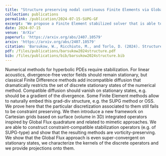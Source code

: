 ```yaml
---
title: "Structure preserving nodal continuous Finite Elements via Global Flux quadrature"
collection: publications
permalink: /publication/2024-07-15-SUPG-GF
excerpt: 'We propose a Finite Element stabilized solver that is able to preserve multi-dimensional equilibria (div-free) using the Global Flux quadrature.'
date: 2024-07-15
venue: 'ArXiv'
paperurl: 'https://arxiv.org/abs/2407.10579'
arxiv: 'https://arxiv.org/abs/2407.10579'
citation: 'Barsukow, W., Ricchiuto, M., and Torlo, D. (2024). Structure preserving nodal continuous Finite Elements via Global Flux quadrature. arXiv preprint arXiv:2407.10579.'
pdf: /files/publications/barsukow2024structure.pdf
bib: /files/publications/bib/barsukow2024structure.bib
---
```

Numerical methods for hyperbolic PDEs require stabilization. For linear acoustics, divergence-free vector fields should remain stationary, but classical Finite Difference methods add incompatible diffusion that dramatically restricts the set of discrete stationary states of the numerical method. Compatible diffusion should vanish on stationary states, e.g. should be a gradient of the divergence. Some Finite Element methods allow to naturally embed this grad-div structure, e.g. the SUPG method or OSS. We prove here that the particular discretization associated to them still fails to be constraint preserving. We then introduce a new framework on Cartesian grids based on surface (volume in 3D) integrated operators inspired by Global Flux quadrature and related to mimetic approaches. We are able to construct constraint-compatible stabilization operators (e.g. of SUPG-type) and show that the resulting methods are vorticity-preserving. We show that the Global Flux approach is even super-convergent on stationary states, we characterize the kernels of the discrete operators and we provide projections onto them.
